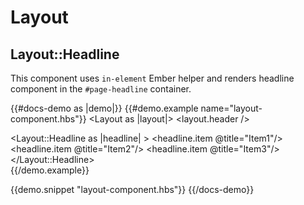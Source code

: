 # Layout

## Layout::Headline

This component uses `in-element` Ember helper and renders headline component in the `#page-headline` container.

{{#docs-demo as |demo|}}
  {{#demo.example name="layout-component.hbs"}}
    <Layout as |layout|>
      <layout.header />
      <div class="flex-grow-1">
        <Layout::Headline as |headline| >
          <headline.item @title="Item1"/>
          <headline.item @title="Item2"/>
          <headline.item @title="Item3"/>
        </Layout::Headline>
      </div>
    </Layout>
  {{/demo.example}}

  {{demo.snippet "layout-component.hbs"}}
{{/docs-demo}}
